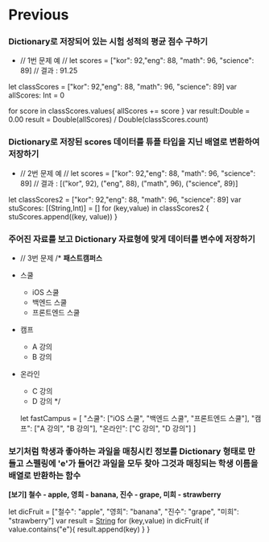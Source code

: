 # Previous

### Dictionary로 저장되어 있는 시험 성적의 평균 점수 구하기
- // 1번 문제 예
// let scores = ["kor": 92,"eng": 88, "math": 96, "science": 89]
// 결과 : 91.25

let classScores = ["kor": 92,"eng": 88, "math": 96, "science": 89]
var allScores: Int = 0

for score in classScores.values{
    allScores += score
}
var result:Double = 0.00
result = Double(allScores) / Double(classScores.count)

### Dictionary로 저장된 scores 데이터를 튜플 타입을 지닌 배열로 변환하여 저장하기

- // 2번 문제 예
// let scores = ["kor": 92,"eng": 88, "math": 96, "science": 89]
// 결과 : [("kor", 92), ("eng", 88), ("math", 96), ("science", 89)]

let classScores2 = ["kor": 92,"eng": 88, "math": 96, "science": 89]
var stuScores: [(String,Int)] = []
for (key,value) in classScores2 {
    stuScores.append((key, value))
}

### 주어진 자료를 보고 Dictionary 자료형에 맞게 데이터를 변수에 저장하기

- // 3번 문제
/*
 **패스트캠퍼스**
- 스쿨
   * iOS 스쿨
   * 백엔드 스쿨
   * 프론트엔드 스쿨
- 캠프
   * A 강의
   * B 강의
- 온라인
   * C 강의
   * D 강의
  */
  
  let fastCampus = [
    "스쿨": ["iOS 스쿨", "백엔드 스쿨", "프론트엔드 스쿨"],
    "캠프": ["A 강의", "B 강의"],
    "온라인": ["C 강의", "D 강의"]
]

### 보기처럼 학생과 좋아하는 과일을 매칭시킨 정보를 Dictionary 형태로 만들고 스펠링에 'e'가 들어간 과일을 모두 찾아 그것과 매칭되는 학생 이름을 배열로 반환하는 함수

**[보기] 철수 - apple, 영희 - banana, 진수 - grape, 미희 - strawberry**

let dicFruit = ["철수": "apple", "영희": "banana", "진수": "grape", "미희": "strawberry"]
var result = [String]()
for (key,value) in dicFruit{
    if value.contains("e"){
        result.append(key)
    }
}

